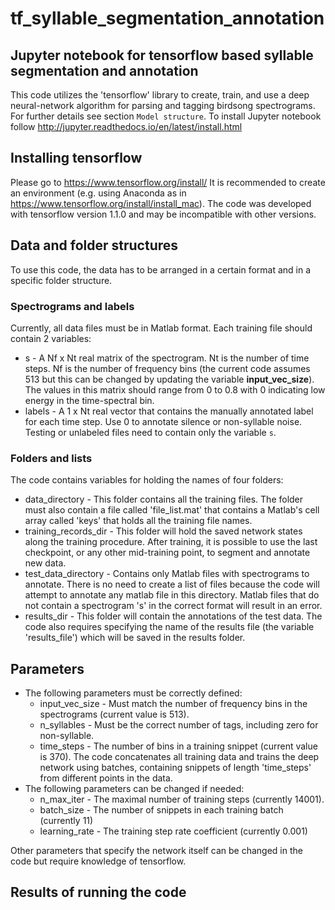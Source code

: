 # tf_syllable_segmentation_annotation
## Jupyter notebook for tensorflow based syllable segmentation and annotation
This code utilizes the 'tensorflow' library to create, train, and use a deep neural-network algorithm for parsing and tagging birdsong spectrograms. For further details see section `Model structure`.
To install Jupyter notebook follow http://jupyter.readthedocs.io/en/latest/install.html
## Installing tensorflow
Please go to https://www.tensorflow.org/install/
It is recommended to create an environment (e.g. using Anaconda as in https://www.tensorflow.org/install/install_mac). The code was developed with tensorflow version 1.1.0 and may be incompatible with other versions. 
## Data and folder structures
To use this code, the data has to be arranged in a certain format and in a specific folder structure.
### Spectrograms and labels
Currently, all data files must be in Matlab format. Each training file should contain 2 variables:
* s - A Nf x Nt real matrix of the spectrogram. Nt is the number of time steps. Nf is the number of frequency bins (the current code assumes 513 but this can be changed by updating the variable __input_vec_size__). 
The values in this matrix should range from 0 to 0.8 with 0 indicating low energy in the time-spectral bin.
* labels - A 1 x Nt real vector that contains the manually annotated label for each time step. Use 0 to annotate silence or non-syllable noise.
Testing or unlabeled files need to contain only the variable `s`.
### Folders and lists
The code contains variables for holding the names of four folders:
* data_directory - This folder contains all the training files. The folder must also contain a file called 'file_list.mat' that contains a Matlab's cell array called 'keys' that holds all the training file names.
* training_records_dir - This folder will hold the saved network states along the training procedure. After training, it is possible to use the last checkpoint, or any other mid-training point, to segment and annotate new data.
* test_data_directory - Contains only Matlab files with spectrograms to annotate. There is no need to create a list of files because the code will attempt to annotate any matlab file in this directory. Matlab files that do not contain a spectrogram 's' in the correct format will result in an error.
* results_dir - This folder will contain the annotations of the test data.
The code also requires specifying the name of the results file (the variable 'results_file') which will be saved in the results folder.
## Parameters
* The following parameters must be correctly defined:
  * input_vec_size - Must match the number of frequency bins in the spectrograms (current value is 513).
  * n_syllables - Must be the correct number of tags, including zero for non-syllable.
  * time_steps - The number of bins in a training snippet (current value is 370). The code concatenates all training data and trains the deep network using batches, containing snippets of length 'time_steps' from different points in the data.
* The following parameters can be changed if needed:
  * n_max_iter - The maximal number of training steps (currently 14001).
  * batch_size - The number of snippets in each training batch (currently 11)
  * learning_rate - The training step rate coefficient (currently 0.001)

Other parameters that specify the network itself can be changed in the code but require knowledge of tensorflow.
## Results of running the code

